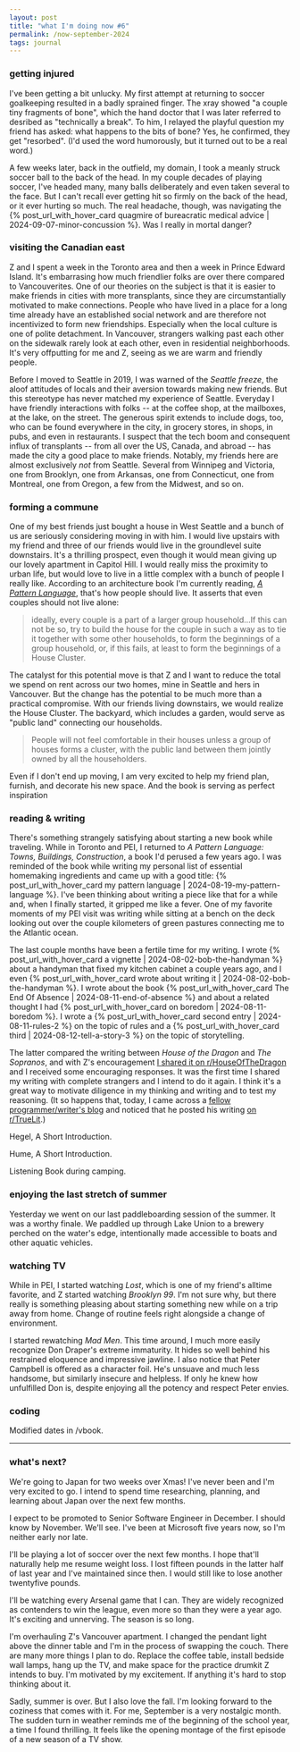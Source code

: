 ```yaml
---
layout: post
title: "what I'm doing now #6"
permalink: /now-september-2024
tags: journal
---
```


<!--more-->

### getting injured

I've been getting a bit unlucky.
My first attempt at returning to soccer goalkeeping resulted in a badly sprained finger.
The xray showed "a couple tiny fragments of bone", which the hand doctor that I was later referred to desribed as "technically a break".
To him, I relayed the playful question my friend has asked: what happens to the bits of bone?
Yes, he confirmed, they get "resorbed".
(I'd used the word humorously, but it turned out to be a real word.)

A few weeks later, back in the outfield, my domain, I took a meanly struck soccer ball to the back of the head.
In my couple decades of playing soccer, I've headed many, many balls deliberately and even taken several to the face.
But I can't recall ever getting hit so firmly on the back of the head, or it ever hurting so much.
The real headache, though, was navigating the {% post_url_with_hover_card quagmire of bureacratic medical advice | 2024-09-07-minor-concussion %}.
Was I really in mortal danger?

### visiting the Canadian east

Z and I spent a week in the Toronto area and then a week in Prince Edward Island.
It's embarrasing how much friendlier folks are over there compared to Vancouverites.
One of our theories on the subject is that it is easier to make friends in cities with more transplants, since they are circumstantially motivated to make connections.
People who have lived in a place for a long time already have an established social network and are therefore not incentivized to form new friendships.
Especially when the local culture is one of polite detachment.
In Vancouver, strangers walking past each other on the sidewalk rarely look at each other, even in residential neighborhoods.
It's very offputting for me and Z, seeing as we are warm and friendly people.

Before I moved to Seattle in 2019, I was warned of the _Seattle freeze_, the aloof attitudes of locals and their aversion towards making new friends.
But this stereotype has never matched my experience of Seattle.
Everyday I have friendly interactions with folks -- at the coffee shop, at the mailboxes, at the lake, on the street.
The generous spirit extends to include dogs, too, who can be found everywhere in the city, in grocery stores, in shops, in pubs, and even in restaurants.
I suspect that the tech boom and consequent influx of transplants -- from all over the US, Canada, and abroad -- has made the city a good place to make friends.
Notably, my friends here are almost exclusively _not_ from Seattle.
Several from Winnipeg and Victoria, one from Brooklyn, one from Arkansas, one from Connecticut, one from Montreal, one from Oregon, a few from the Midwest, and so on.

### forming a commune

One of my best friends just bought a house in West Seattle and a bunch of us are seriously considering moving in with him.
I would live upstairs with my friend and three of our friends would live in the groundlevel suite downstairs.
It's a thrilling prospect, even though it would mean giving up our lovely apartment in Capitol Hill.
I would really miss the proximity to urban life, but would love to live in a little complex with a bunch of people I really like.
According to an architecture book I'm currently reading, [_A Pattern Language_](https://www.wikiwand.com/en/articles/A_Pattern_Language), that's how people should live.
It asserts that even couples should not live alone:

> ideally, every couple is a part of a larger group household...If this can not be so, try to build the house for the couple in such a way as to tie it together with some other households, to form the beginnings of a group household, or, if this fails, at least to form the beginnings of a House Cluster.

The catalyst for this potential move is that Z and I want to reduce the total we spend on rent across our two homes, mine in Seattle and hers in Vancouver.
But the change has the potential to be much more than a practical compromise.
With our friends living downstairs, we would realize the House Cluster.
The backyard, which includes a garden, would serve as "public land" connecting our households.

> People will not feel comfortable in their houses unless a group of houses forms a cluster, with the public land between them jointly owned by all the householders.

Even if I don't end up moving, I am very excited to help my friend plan, furnish, and decorate his new space.
And the book is serving as perfect inspiration

### reading & writing

There's something strangely satisfying about starting a new book while traveling.
While in Toronto and PEI, I returned to _A Pattern Language: Towns, Buildings, Construction_, a book I'd perused a few years ago.
I was reminded of the book while writing my personal list of essential homemaking ingredients and came up with a good title: {% post_url_with_hover_card my pattern language | 2024-08-19-my-pattern-language %}.
I've been thinking about writing a piece like that for a while and, when I finally started, it gripped me like a fever.
One of my favorite moments of my PEI visit was writing while sitting at a bench on the deck looking out over the couple kilometers of green pastures connecting me to the Atlantic ocean.

The last couple months have been a fertile time for my writing.
I wrote {% post_url_with_hover_card a vignette | 2024-08-02-bob-the-handyman %} about a handyman that fixed my kitchen cabinet a couple years ago, and I even {% post_url_with_hover_card wrote about writing it | 2024-08-02-bob-the-handyman %}.
I wrote about the book {% post_url_with_hover_card The End Of Absence | 2024-08-11-end-of-absence %} and about a related thought I had {% post_url_with_hover_card on boredom | 2024-08-11-boredom %}.
I wrote a {% post_url_with_hover_card second entry | 2024-08-11-rules-2 %} on the topic of rules and a {% post_url_with_hover_card third | 2024-08-12-tell-a-story-3 %} on the topic of storytelling.

The latter compared the writing between _House of the Dragon_ and _The Sopranos_, and with Z's encouragement [I shared it on r/HouseOfTheDragon](https://www.reddit.com/r/HouseOfTheDragon/comments/1etvqml/why_house_of_the_dragon_is_good_but_the_sopranos/?utm_source=share&utm_medium=web3x&utm_name=web3xcss&utm_term=1&utm_content=share_button) and I received some encouraging responses.
It was the first time I shared my writing with complete strangers and I intend to do it again.
I think it's a great way to motivate diligence in my thinking and writing and to test my reasoning.
(It so happens that, today, I came across a [fellow programmer/writer's blog](https://jsomers.net/) and noticed that he posted his writing [on r/TrueLit](https://www.reddit.com/r/TrueLit/comments/wdjzuu/youre_probably_using_the_wrong_dictionary/?utm_source=share&utm_medium=web3x&utm_name=web3xcss&utm_term=1&utm_content=share_button).)

Hegel, A Short Introduction.

Hume, A Short Introduction.

Listening Book during camping.

### enjoying the last stretch of summer

Yesterday we went on our last paddleboarding session of the summer.
It was a worthy finale.
We paddled up through Lake Union to a brewery perched on the water's edge, intentionally made accessible to boats and other aquatic vehicles.

### watching TV

While in PEI, I started watching _Lost_, which is one of my friend's alltime favorite, and Z started watching _Brooklyn 99_.
I'm not sure why, but there really is something pleasing about starting something new while on a trip away from home.
Change of routine feels right alongside a change of environment.

I started rewatching _Mad Men_.
This time around, I much more easily recognize Don Draper's extreme immaturity.
It hides so well behind his restrained eloquence and impressive jawline.
I also notice that Peter Campbell is offered as a character foil.
He's unsuave and much less handsome, but similarly insecure and helpless.
If only he knew how unfulfilled Don is, despite enjoying all the potency and respect Peter envies.

### coding

Modified dates in /vbook.

---

### what's next?

We're going to Japan for two weeks over Xmas!
I've never been and I'm very excited to go.
I intend to spend time researching, planning, and learning about Japan over the next few months.

I expect to be promoted to Senior Software Engineer in December.
I should know by November.
We'll see.
I've been at Microsoft five years now, so I'm neither early nor late.

I'll be playing a lot of soccer over the next few months.
I hope that'll naturally help me resume weight loss.
I lost fifteen pounds in the latter half of last year and I've maintained since then.
I would still like to lose another twentyfive pounds.

I'll be watching every Arsenal game that I can.
They are widely recognized as contenders to win the league, even more so than they were a year ago.
It's exciting and unnerving.
The season is so long.

I'm overhauling Z's Vancouver apartment.
I changed the pendant light above the dinner table and I'm in the process of swapping the couch.
There are many more things I plan to do.
Replace the coffee table, install bedside wall lamps, hang up the TV, and make space for the practice drumkit Z intends to buy.
I'm motivated by my excitement.
If anything it's hard to stop thinking about it.

Sadly, summer is over.
But I also love the fall.
I'm looking forward to the coziness that comes with it.
For me, September is a very nostalgic month.
The sudden turn in weather reminds me of the beginning of the school year, a time I found thrilling.
It feels like the opening montage of the first episode of a new season of a TV show.
